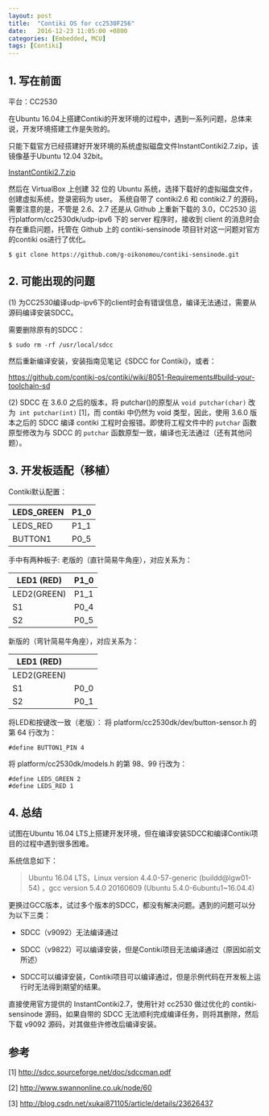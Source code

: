 ```yaml
---
layout: post
title:  "Contiki OS for cc2530F256"
date:   2016-12-23 11:05:00 +0800
categories: [Embedded, MCU]
tags: [Contiki]
---
```




## 1. 写在前面

平台：CC2530

在Ubuntu 16.04上搭建Contiki的开发环境的过程中，遇到一系列问题，总体来说，开发环境搭建工作是失败的。

只能下载官方已经搭建好开发环境的系统虚拟磁盘文件InstantContiki2.7.zip，该镜像基于Ubuntu 12.04 32bit。

[InstantContiki2.7.zip](https://svwh.dl.sourceforge.net/project/contiki/Instant%20Contiki/Instant%20Contiki%202.7/InstantContiki2.7.zip)

然后在 VirtualBox 上创建 32 位的 Ubuntu 系统，选择下载好的虚拟磁盘文件，创建虚拟系统，登录密码为 user。
系统自带了 contiki2.6 和 contiki2.7 的源码，需要注意的是，不管是 2.6、2.7 还是从 Github 上重新下载的 3.0，CC2530 运行platform/cc2530dk/udp-ipv6 下的 server 程序时，接收到 client 的消息时会存在重启问题，托管在 Github 上的 contiki-sensinode 项目针对这一问题对官方的contiki os进行了优化。

```
$ git clone https://github.com/g-oikonomou/contiki-sensinode.git
```


## 2. 可能出现的问题

(1) 为CC2530编译udp-ipv6下的client时会有错误信息，编译无法通过，需要从源码编译安装SDCC。

需要删除原有的SDCC：

```
$ sudo rm -rf /usr/local/sdcc
```

然后重新编译安装，安装指南见笔记《SDCC for Contiki》，或者：

https://github.com/contiki-os/contiki/wiki/8051-Requirements#build-your-toolchain-sd

(2) SDCC 在 3.6.0 之后的版本，将 putchar()的原型从 `void putchar(char)` 改为` int putchar(int)` [1]，而 contiki 中仍然为 void 类型，因此，使用 3.6.0 版本之后的 SDCC 编译 contiki 工程时会报错。即使将工程文件中的 `putchar` 函数原型修改为与 SDCC 的 `putchar` 函数原型一致，编译也无法通过（还有其他问题）。

## 3. 开发板适配（移植）

Contiki默认配置：

| LEDS_GREEN | P1_0 |
| ---------- | ---- |
| LEDS_RED   | P1_1 |
| BUTTON1    | P0_5 |

手中有两种板子:
老版的（直针简易牛角座），对应关系为：

| LED1  (RED) | P1_0 |
| ----------- | ---- |
| LED2(GREEN) | P1_1 |
| S1          | P0_4 |
| S2          | P0_5 |

新版的（弯针简易牛角座），对应关系为：

| LED1  (RED) |      |
| ----------- | ---- |
| LED2(GREEN) |      |
| S1          | P0_0 |
| S2          | P0_1 |

将LED和按键改一致（老版）：
将 platform/cc2530dk/dev/button-sensor.h 的第 64 行改为：

```
#define BUTTON1_PIN 4
```

将 platform/cc2530dk/models.h 的第 98、99 行改为：

```
#define LEDS_GREEN 2
#define LEDS_RED 1
```

## 4. 总结

试图在Ubuntu 16.04 LTS上搭建开发环境，但在编译安装SDCC和编译Contiki项目的过程中遇到很多困难。

系统信息如下：

> Ubuntu 16.04 LTS，Linux version 4.4.0-57-generic (buildd@lgw01-54) ，gcc version 5.4.0 20160609 (Ubuntu 5.4.0-6ubuntu1~16.04.4) 

更换过GCC版本，试过多个版本的SDCC，都没有解决问题。遇到的问题可以分为以下三类：

- SDCC（v9092）无法编译通过

- SDCC（v9822）可以编译安装，但是Contiki项目无法编译通过（原因如前文所述）

- SDCC可以编译安装，Contiki项目可以编译通过，但是示例代码在开发板上运行时无法得到期望的结果。

直接使用官方提供的 InstantContiki2.7，使用针对 cc2530 做过优化的 contiki-sensinode 源码，如果自带的 SDCC 无法顺利完成编译任务，则将其删除，然后下载 v9092 源码，对其做些许修改后编译安装。

## 参考
[1] http://sdcc.sourceforge.net/doc/sdccman.pdf

[2] http://www.swannonline.co.uk/node/60

[3] http://blog.csdn.net/xukai871105/article/details/23626437